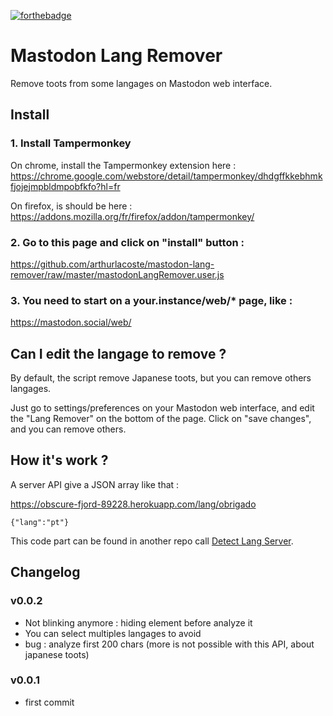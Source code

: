 [![forthebadge](http://forthebadge.com/images/badges/powered-by-electricity.svg)](http://forthebadge.com)

# Mastodon Lang Remover

Remove toots from some langages on Mastodon web interface.

## Install

### 1. Install Tampermonkey

On chrome, install the Tampermonkey extension here :
https://chrome.google.com/webstore/detail/tampermonkey/dhdgffkkebhmkfjojejmpbldmpobfkfo?hl=fr

On firefox, is should be here :
https://addons.mozilla.org/fr/firefox/addon/tampermonkey/

### 2. Go to this page and click on "install" button : 	

https://github.com/arthurlacoste/mastodon-lang-remover/raw/master/mastodonLangRemover.user.js

### 3. You need to start on a your.instance/web/* page, like :
https://mastodon.social/web/

## Can I edit the langage to remove ?

By default, the script remove Japanese toots, but you can remove others langages.

Just go to settings/preferences on your Mastodon web interface, and edit the "Lang Remover" on the bottom of the page. Click on "save changes", and you can remove others.

## How it's work ?

A server API give a JSON array like that :

https://obscure-fjord-89228.herokuapp.com/lang/obrigado

```
{"lang":"pt"}
```

This code part can be found in another repo call [Detect Lang Server](https://github.com/arthurlacoste/detect-lang-server).

## Changelog

### v0.0.2
- Not blinking anymore : hiding element before analyze it
- You can select multiples langages to avoid
- bug : analyze first 200 chars (more is not possible with this API, about japanese toots)

### v0.0.1
- first commit
